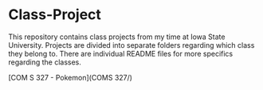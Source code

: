 # Class-Project

This repository contains class projects from my time at Iowa State University. Projects are divided into separate folders regarding which class they belong to. There are individual README files for more specifics regarding the classes.

[COM S 327 - Pokemon](COMS 327/)
